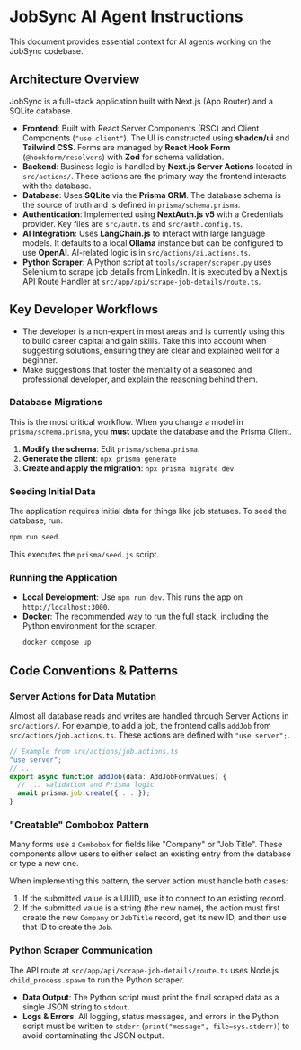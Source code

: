 # JobSync AI Agent Instructions

This document provides essential context for AI agents working on the JobSync codebase.

## Architecture Overview

JobSync is a full-stack application built with Next.js (App Router) and a SQLite database.

-   **Frontend**: Built with React Server Components (RSC) and Client Components (`"use client"`). The UI is constructed using **shadcn/ui** and **Tailwind CSS**. Forms are managed by **React Hook Form** (`@hookform/resolvers`) with **Zod** for schema validation.
-   **Backend**: Business logic is handled by **Next.js Server Actions** located in `src/actions/`. These actions are the primary way the frontend interacts with the database.
-   **Database**: Uses **SQLite** via the **Prisma ORM**. The database schema is the source of truth and is defined in `prisma/schema.prisma`.
-   **Authentication**: Implemented using **NextAuth.js v5** with a Credentials provider. Key files are `src/auth.ts` and `src/auth.config.ts`.
-   **AI Integration**: Uses **LangChain.js** to interact with large language models. It defaults to a local **Ollama** instance but can be configured to use **OpenAI**. AI-related logic is in `src/actions/ai.actions.ts`.
-   **Python Scraper**: A Python script at `tools/scraper/scraper.py` uses Selenium to scrape job details from LinkedIn. It is executed by a Next.js API Route Handler at `src/app/api/scrape-job-details/route.ts`.

## Key Developer Workflows

- The developer is a non-expert in most areas and is currently using this to build career capital and gain skills. Take this into account when suggesting solutions, ensuring they are clear and explained well for a beginner.
- Make suggestions that foster the mentality of a seasoned and professional developer, and explain the reasoning behind them.

### Database Migrations

This is the most critical workflow. When you change a model in `prisma/schema.prisma`, you **must** update the database and the Prisma Client.

1.  **Modify the schema**: Edit `prisma/schema.prisma`.
2.  **Generate the client**: `npx prisma generate`
3.  **Create and apply the migration**: `npx prisma migrate dev`

### Seeding Initial Data

The application requires initial data for things like job statuses. To seed the database, run:

```bash
npm run seed
```

This executes the `prisma/seed.js` script.

### Running the Application

-   **Local Development**: Use `npm run dev`. This runs the app on `http://localhost:3000`.
-   **Docker**: The recommended way to run the full stack, including the Python environment for the scraper.
    ```bash
    docker compose up
    ```

## Code Conventions & Patterns

### Server Actions for Data Mutation

Almost all database reads and writes are handled through Server Actions in `src/actions/`. For example, to add a job, the frontend calls `addJob` from `src/actions/job.actions.ts`. These actions are defined with `"use server";`.

```typescript
// Example from src/actions/job.actions.ts
"use server";
// ...
export async function addJob(data: AddJobFormValues) {
  // ... validation and Prisma logic
  await prisma.job.create({ ... });
}
```

### "Creatable" Combobox Pattern

Many forms use a `Combobox` for fields like "Company" or "Job Title". These components allow users to either select an existing entry from the database or type a new one.

When implementing this pattern, the server action must handle both cases:
1.  If the submitted value is a UUID, use it to connect to an existing record.
2.  If the submitted value is a string (the new name), the action must first create the new `Company` or `JobTitle` record, get its new ID, and then use that ID to create the `Job`.

### Python Scraper Communication

The API route at `src/app/api/scrape-job-details/route.ts` uses Node.js `child_process.spawn` to run the Python scraper.
-   **Data Output**: The Python script must print the final scraped data as a single JSON string to `stdout`.
-   **Logs & Errors**: All logging, status messages, and errors in the Python script must be written to `stderr` (`print("message", file=sys.stderr)`) to avoid contaminating the JSON output.
